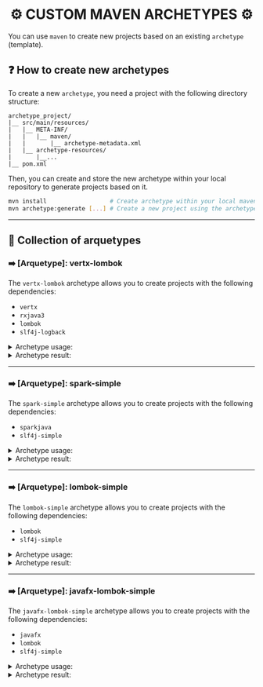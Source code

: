 <h1 align=center>⚙️ CUSTOM MAVEN ARCHETYPES ⚙️</h1>

You can use `maven` to create new projects based on an existing `archetype` (template).

## ❓ How to create new archetypes

To create a new `archetype`, you need a project with the following directory structure:
```
archetype_project/
|__ src/main/resources/
|   |__ META-INF/
|   |   |__ maven/
|   |       |__ archetype-metadata.xml
|   |__ archetype-resources/
|       |__...
|__ pom.xml
```

Then, you can create and store the new archetype within your local repository to generate projects based on it.
```sh
mvn install                  # Create archetype within your local maven repository
mvn archetype:generate [...] # Create a new project using the archetype
```

---


## 📑 Collection of arquetypes

### ➡️ [Arquetype]: vertx-lombok

The `vertx-lombok` archetype allows you to create projects with the following dependencies:
- `vertx`
- `rxjava3`
- `lombok`
- `slf4j-logback`

<details>
<summary>Archetype usage:</summary>

```bash
mvn archetype:generate \
-DarchetypeGroupId=org.kyrex.archetypes \
-DarchetypeArtifactId=vertx-lombok \
-DarchetypeVersion=1.0.0-SNAPSHOT \
-DgroupId=my.group.id \
-DartifactId=my-new-artifact \
-Dversion=my-version \
-Dpackage=my.package
# -Dversion is optional (default value: 0.0.1-SNAPSHOT)
# -Dpackage is optional (default value: my.group.id)
```

</details>

<details>
<summary>Archetype result:</summary>

```
my-new-artifact/
|__ src/main/
|   |__ java/my/package/
|   |   |__ handlers/
|   |   |   |__ DemoHandler.java
|   |   |__ verticles/
|   |   |   |__ MainVerticle.java
|   |   |__ VertxTest.java
|   |__ resources/
|       |__ logback.xml
|__ .gitignore
|__ .editorconfig
|__ pom.xml
```

</details>

---

### ➡️ [Arquetype]: spark-simple

The `spark-simple` archetype allows you to create projects with the following dependencies:
- `sparkjava`
- `slf4j-simple`

<details>
<summary>Archetype usage:</summary>

```bash
mvn archetype:generate \
-DarchetypeGroupId=org.kyrex.archetypes \
-DarchetypeArtifactId=spark-simple \
-DarchetypeVersion=1.0.0-SNAPSHOT \
-DgroupId=my.group.id \
-DartifactId=my-new-artifact \
-Dversion=my-version \
-Dpackage=my.package
# -Dversion is optional (default value: 0.0.1-SNAPSHOT)
# -Dpackage is optional (default value: my.group.id)
```

</details>

<details>
<summary>Archetype result:</summary>

```
my-new-artifact/
|__ src/main/
|   |__ java/my/package/
|   |   |__ SparkTest.java
|   |__ resources/
|       |__ simplelogger.properties
|__ .gitignore
|__ .editorconfig
|__ pom.xml
```

</details>

---

### ➡️ [Arquetype]: lombok-simple

The `lombok-simple` archetype allows you to create projects with the following dependencies:
- `lombok`
- `slf4j-simple`

<details>
<summary>Archetype usage:</summary>

```bash
mvn archetype:generate \
-DarchetypeGroupId=org.kyrex.archetypes \
-DarchetypeArtifactId=lombok-simple \
-DarchetypeVersion=1.0.0-SNAPSHOT \
-DgroupId=my.group.id \
-DartifactId=my-new-artifact \
-Dversion=my-version \
-Dpackage=my.package
# -Dversion is optional (default value: 0.0.1-SNAPSHOT)
# -Dpackage is optional (default value: my.group.id)
```

</details>

<details>
<summary>Archetype result:</summary>

```
my-new-artifact/
|__ src/main/
|   |__ java/my/package/
|   |   |__ LombokTest.java
|   |__ resources/
|       |__ simplelogger.properties
|__ .gitignore
|__ .editorconfig
|__ pom.xml
```

</details>

---

### ➡️ [Arquetype]: javafx-lombok-simple

The `javafx-lombok-simple` archetype allows you to create projects with the following dependencies:
- `javafx`
- `lombok`
- `slf4j-simple`

<details>
<summary>Archetype usage:</summary>

```bash
mvn archetype:generate \
-DarchetypeGroupId=org.kyrex.archetypes \
-DarchetypeArtifactId=javafx-lombok-simple \
-DarchetypeVersion=1.0.0-SNAPSHOT \
-DgroupId=my.group.id \
-DartifactId=my-new-artifact \
-Dversion=my-version \
-Dpackage=my.package
# -Dversion is optional (default value: 0.0.1-SNAPSHOT)
# -Dpackage is optional (default value: my.group.id)
```

</details>

<details>
<summary>Archetype result:</summary>

```
my-new-artifact/
|__ src/main/
|   |__ java/my/package/
|   |   |__ JavaFXTest.java
|   |__ resources/
|       |__ fxml/
|       |   |__ javafx_test.fxml
|       |__ simplelogger.properties
|__ .gitignore
|__ .editorconfig
|__ pom.xml
```

</details>
